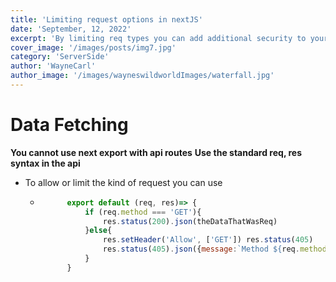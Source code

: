 ```yaml
---
title: 'Limiting request options in nextJS'
date: 'September, 12, 2022'
excerpt: 'By limiting req types you can add additional security to your app'
cover_image: '/images/posts/img7.jpg'
category: 'ServerSide'
author: 'WayneCarl'
author_image: '/images/wayneswildworldImages/waterfall.jpg'
---
```


# Data Fetching
**You cannot use next export with api routes**
**Use the standard req, res syntax in the api**
- To allow or limit the kind of request you can use 
    - ```javascript
            export default (req, res)=> {
                if (req.method === 'GET'){
                    res.status(200).json(theDataThatWasReq)
                }else{
                    res.setHeader('Allow', ['GET']) res.status(405)
                    res.status(405).json({message:`Method ${req.method} is not allowed, nice try tho`})
                }
            }
```